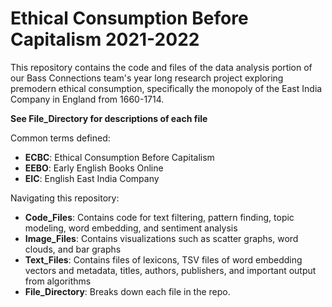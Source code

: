 # Ethical Consumption Before Capitalism 2021-2022

This repository contains the code and files of the data analysis portion of our Bass Connections team's year long research project exploring premodern ethical consumption, specifically the monopoly of the East India Company in England from 1660-1714.

**See File_Directory for descriptions of each file**

Common terms defined:
- **ECBC**: Ethical Consumption Before Capitalism
- **EEBO**: Early English Books Online
- **EIC**: English East India Company

Navigating this repository:
- **Code_Files**: Contains code for text filtering, pattern finding, topic modeling, word embedding, and sentiment analysis 
- **Image_Files**: Contains visualizations such as scatter graphs, word clouds, and bar graphs
- **Text_Files**: Contains files of lexicons, TSV files of word embedding vectors and metadata, titles, authors, publishers, and important output from algorithms
- **File_Directory**: Breaks down each file in the repo.
